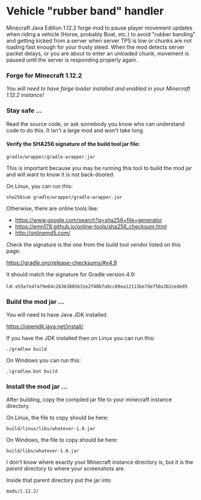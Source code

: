 # Vehicle "rubber band" handler

Minecraft Java Edition 1.12.2 forge mod to pause player movement updates when riding a vehicle (Horse, probably Boat,
etc.) to avoid "rubber banding" and getting kicked from a server when server TPS is low or chunks are not loading fast
enough for your trusty steed. When the mod detects server packet delays, or you are about to enter an unloaded chunk,
movement is paused until the server is responding properly again.

### Forge for Minecraft 1.12.2

*You will need to have forge loader installed and enabled in your Minecraft 1.12.2 instance!*

### Stay safe ...

Read the source code, or ask somebody you know who can understand code to do this. It isn't a large mod and won't take
long.

#### Verify the SHA256 signature of the build tool jar file:

`gradle/wrapper/gradle-wrapper.jar`

This is important because you may be running this tool to build the mod jar and will want to know it is not back-doored.

On Linux, you can run this:

`sha256sum gradle/wrapper/gradle-wrapper.jar`

Otherwise, there are online tools like:

- https://www.google.com/search?q=sha256+file+generator
- https://emn178.github.io/online-tools/sha256_checksum.html
- http://onlinemd5.com/

Check the signature is the one from the build tool vendor listed on this page:

https://gradle.org/release-checksums/#v4.9

It should match the signature for Gradle version 4.9:

I.e: `e55e7e47a79e04c26363805b31e2f40b7a9cc89ea12113be7de750a3b2cede85`

### Build the mod jar ...

You will need to have Java JDK installed.

https://openjdk.java.net/install/

If you have the JDK installed then on Linux you can run this:

`./gradlew build`

On Windows you can run this:

`.\gradlew.bat build`

### Install the mod jar ...

After building, copy the compiled jar file to your minecraft instance directory.

On Linux, the file to copy should be here:

`build/linux/libs/whatever-1.0.jar`

On Windows, the file to copy should be here:

`build/libs/whatever-1.0.jar`

I don't know where exactly your Minecraft instance directory is, but it is the *parent* directory to where your
screenshots are.

Inside that parent directory put the jar into

`mods/1.12.2/`
